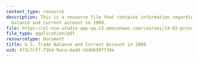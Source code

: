 ```yaml
---
content_type: resource
description: This is a resource file that contains information regarding U.S. trade
  balance and current account in 2009.
file: https://ol-ocw-studio-app-qa.s3.amazonaws.com/courses/14-02-principles-of-macroeconomics-spring-2014/473c7cf771bd9acadaddcbdb650ff36e_MIT14_02S14_current_account.pdf
file_type: application/pdf
resourcetype: Document
title: U.S. Trade Balance and Current Account in 2009
uid: 473c7cf7-71bd-9aca-dadd-cbdb650ff36e
---
```

